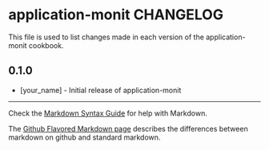 application-monit CHANGELOG
===========================

This file is used to list changes made in each version of the application-monit cookbook.

0.1.0
-----
- [your_name] - Initial release of application-monit

- - -
Check the [Markdown Syntax Guide](http://daringfireball.net/projects/markdown/syntax) for help with Markdown.

The [Github Flavored Markdown page](http://github.github.com/github-flavored-markdown/) describes the differences between markdown on github and standard markdown.
